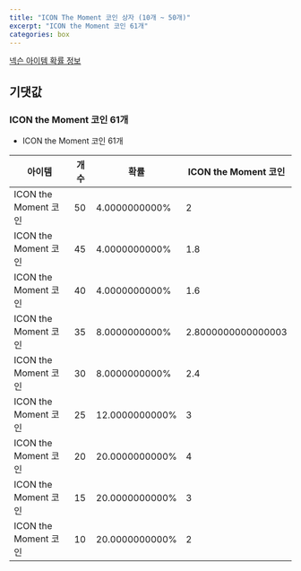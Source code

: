 ```yaml
---
title: "ICON The Moment 코인 상자 (10개 ~ 50개)"
excerpt: "ICON the Moment 코인 61개"
categories: box
---
```

[넥슨 아이템 확률 정보](http://iteminfo.nexon.com/probability/fo4?sn=6737)

## 기댓값
### ICON the Moment 코인 61개
  - ICON the Moment 코인 61개

|아이템|개수|확률|ICON the Moment 코인|
|---|---|---|---|
|ICON the Moment 코인|50|4.0000000000%|2|
|ICON the Moment 코인|45|4.0000000000%|1.8|
|ICON the Moment 코인|40|4.0000000000%|1.6|
|ICON the Moment 코인|35|8.0000000000%|2.8000000000000003|
|ICON the Moment 코인|30|8.0000000000%|2.4|
|ICON the Moment 코인|25|12.0000000000%|3|
|ICON the Moment 코인|20|20.0000000000%|4|
|ICON the Moment 코인|15|20.0000000000%|3|
|ICON the Moment 코인|10|20.0000000000%|2|
